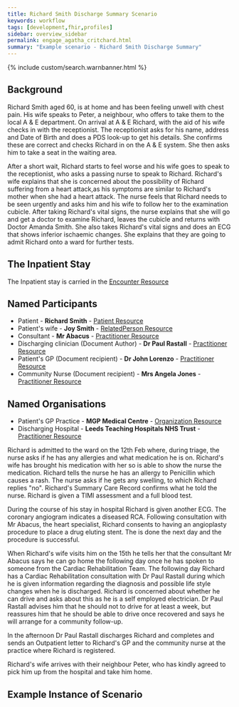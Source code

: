 ```yaml
---
title: Richard Smith Discharge Summary Scenario
keywords: workflow
tags: [development,fhir,profiles]
sidebar: overview_sidebar
permalink: engage_agatha_critchard.html
summary: "Example scenario - Richard Smith Discharge Summary"
---
```


{% include custom/search.warnbanner.html %}

## Background ##

Richard Smith aged 60, is at home and has been feeling unwell with chest pain. His wife speaks to Peter, a neighbour, who offers to take them to the local A & E department. On arrival at A & E Richard, with the aid of his wife checks in with the receptionist. The receptionist asks for his name, address and Date of Birth and does a PDS look-up to get his details. She confirms these are correct and checks Richard in on the A & E system. She then asks him to take a seat in the waiting area.

After a short wait, Richard starts to feel worse and his wife goes to speak to the receptionist, who asks a passing nurse to speak to Richard. Richard's wife explains that she is concerned about the possibility of Richard suffering from a heart attack,as his symptoms are similar to Richard's mother when she had a heart attack. The nurse feels that Richard needs to be seen urgently and asks him and his wife to follow her to the examination cubicle. After taking Richard's vital signs, the nurse explains that she will go and get a doctor to examine Richard, leaves the cubicle and returns with Doctor Amanda Smith. She also takes Richard's vital signs and does an ECG that shows inferior ischaemic changes. She explains that they are going to admit Richard onto a ward for further tests.

## The Inpatient Stay ##

The Inpatient stay is carried in the [Encounter Resource](https://fhir.nhs.uk/STU3/StructureDefinition/CareConnect-ITK-Encounter-1)

## Named Participants ##

- Patient - **Richard Smith** - [Patient Resource](https://fhir.hl7.org.uk/STU3/StructureDefinition/CareConnect-Patient-1)
- Patient's wife - **Joy Smith** - [RelatedPerson Resource](https://fhir.nhs.uk/STU3/StructureDefinition/ITK-RelatedPerson-1)
- Consultant - **Mr Abacus** - [Practitioner Resource](https://fhir.hl7.org.uk/STU3/StructureDefinition/CareConnect-Practitioner-1)
- Discharging clinician (Document Author) - **Dr Paul Rastall** - [Practitioner Resource](https://fhir.hl7.org.uk/STU3/StructureDefinition/CareConnect-Practitioner-1)
- Patient's GP (Document recipient) - **Dr John Lorenzo** - [Practitioner Resource](https://fhir.hl7.org.uk/STU3/StructureDefinition/CareConnect-Practitioner-1)
- Community Nurse (Document recipient) - **Mrs Angela Jones** - [Practitioner Resource](https://fhir.hl7.org.uk/STU3/StructureDefinition/CareConnect-Practitioner-1)

## Named Organisations ##

- Patient's GP Practice - **MGP Medical Centre** - [Organization Resource](https://fhir.hl7.org.uk/STU3/StructureDefinition/CareConnect-Organization-1)
- Discharging Hospital - **Leeds Teaching Hospitals NHS Trust** - [Practitioner Resource](https://fhir.hl7.org.uk/STU3/StructureDefinition/CareConnect-Practitioner-1)

Richard is admitted to the ward on the 12th Feb where, during triage, the nurse asks if he has any allergies and what medication he is on. Richard's wife has brought his medication with her so is able to show the nurse the medication. Richard tells the nurse he has an allergy to Penicillin which causes a rash. The nurse asks if he gets any swelling, to which Richard replies "no". Richard's Summary Care Record confirms what he told the nurse. Richard is given a TIMI assessment and a full blood test.

During the course of his stay in hospital Richard is given another ECG. The coronary angiogram indicates a diseased RCA. Following consultation with Mr Abacus, the heart specialist, Richard consents to having an angioplasty procedure to place a drug eluting stent. The is done the next day and the procedure is successful.

When Richard's wife visits him on the 15th he tells her that the consultant Mr Abacus says he can go home the following day once he has spoken to someone from the Cardiac Rehabilitation Team. The following day Richard has a Cardiac Rehabilitation consultation with Dr Paul Rastall during which he is given information regarding the diagnosis and possible life style changes when he is discharged. Richard is concerned about whether he can drive and asks about this as he is a self employed electrician. Dr Paul Rastall advises him that he should not to drive for at least a week, but reassures him that he should be able to drive once recovered and says he will arrange for a community follow-up.

In the afternoon Dr Paul Rastall discharges Richard and completes and sends an Outpatient letter to Richard's GP and the community nurse at the practice where Richard is registered.

Richard's wife arrives with their neighbour Peter, who has kindly agreed to pick him up from the hospital and take him home. 

## Example Instance of Scenario ##

<script src="https://gist.github.com/IOPS-DEV/4c7978a769e995660c41c2c8479b9255.js"></script>
